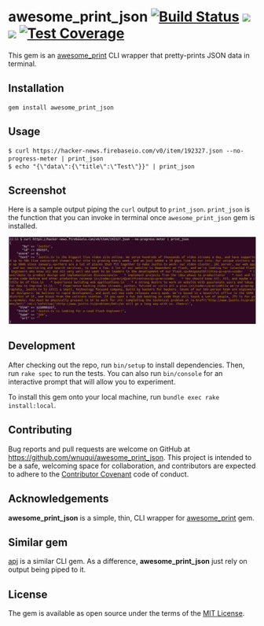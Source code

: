 # awesome_print_json [![Build Status](https://wnuqui.semaphoreci.com/badges/awesome_print_json/branches/master.svg?style=shields)](https://wnuqui.semaphoreci.com/projects/awesome_print_json) <a href="https://codeclimate.com/github/wnuqui/awesome_print_json"><img src="https://codeclimate.com/github/wnuqui/awesome_print_json/badges/gpa.svg" /></a> <a href="https://codeclimate.com/github/wnuqui/awesome_print_json"><img src="https://codeclimate.com/github/wnuqui/awesome_print_json/badges/issue_count.svg" /></a> [![Test Coverage](https://api.codeclimate.com/v1/badges/adb4d341d9c5710a33c5/test_coverage)](https://codeclimate.com/github/wnuqui/awesome_print_json/test_coverage)

This gem is an [awesome_print](https://github.com/awesome-print/awesome_print) CLI wrapper that pretty-prints JSON data in terminal.

## Installation

```shell
gem install awesome_print_json
```

## Usage

    $ curl https://hacker-news.firebaseio.com/v0/item/192327.json --no-progress-meter | print_json
    $ echo "{\"data\":{\"title\":\"Test\"}}" | print_json

## Screenshot

Here is a sample output piping the `curl` output to `print_json`. `print_json` is the function that you can invoke in terminal once `awesome_print_json` gem is installed.

<p align="center">
  <img src="terminal-output.png">
</p>

## Development

After checking out the repo, run `bin/setup` to install dependencies. Then, run `rake spec` to run the tests. You can also run `bin/console` for an interactive prompt that will allow you to experiment.

To install this gem onto your local machine, run `bundle exec rake install:local`.

## Contributing

Bug reports and pull requests are welcome on GitHub at https://github.com/wnuqui/awesome_print_json. This project is intended to be a safe, welcoming space for collaboration, and contributors are expected to adhere to the [Contributor Covenant](http://contributor-covenant.org) code of conduct.

## Acknowledgements

**awesome_print_json** is a simple, thin, CLI wrapper for [awesome_print](https://github.com/awesome-print/awesome_print) gem.

## Similar gem

[apj](https://rubygems.org/gems/apj) is a similar CLI gem. As a difference, **awesome_print_json** just rely on output being piped to it.


## License

The gem is available as open source under the terms of the [MIT License](http://opensource.org/licenses/MIT).
